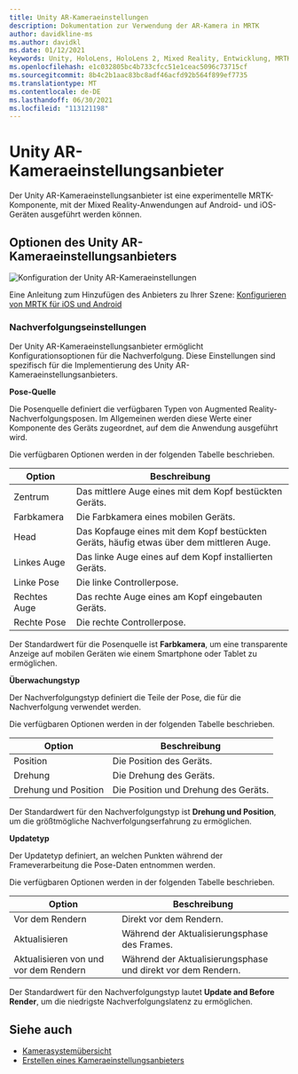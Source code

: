 ```yaml
---
title: Unity AR-Kameraeinstellungen
description: Dokumentation zur Verwendung der AR-Kamera in MRTK
author: davidkline-ms
ms.author: davidkl
ms.date: 01/12/2021
keywords: Unity, HoloLens, HoloLens 2, Mixed Reality, Entwicklung, MRTK, AR-Kamera,
ms.openlocfilehash: e1c032805bc4b733cfcc51e1ceac5096c73715cf
ms.sourcegitcommit: 8b4c2b1aac83bc8adf46acfd92b564f899ef7735
ms.translationtype: MT
ms.contentlocale: de-DE
ms.lasthandoff: 06/30/2021
ms.locfileid: "113121198"
---
```

# <a name="unity-ar-camera-settings-provider"></a>Unity AR-Kameraeinstellungsanbieter

Der Unity AR-Kameraeinstellungsanbieter ist eine experimentelle MRTK-Komponente, mit der Mixed Reality-Anwendungen auf Android- und iOS-Geräten ausgeführt werden können.

## <a name="unity-ar-camera-settings-provider-options"></a>Optionen des Unity AR-Kameraeinstellungsanbieters

![Konfiguration der Unity AR-Kameraeinstellungen](../images/camera-system/UnityArSettingsConfiguration.png)

Eine Anleitung zum Hinzufügen des Anbieters zu Ihrer Szene: [Konfigurieren von MRTK für iOS und Android](../../supported-devices/using-ar-foundation.md)

### <a name="tracking-settings"></a>Nachverfolgungseinstellungen

Der Unity AR-Kameraeinstellungsanbieter ermöglicht Konfigurationsoptionen für die Nachverfolgung. Diese Einstellungen sind spezifisch für die Implementierung des Unity AR-Kameraeinstellungsanbieters.

**Pose-Quelle**

Die Posenquelle definiert die verfügbaren Typen von Augmented Reality-Nachverfolgungsposen. Im Allgemeinen werden diese Werte einer Komponente des Geräts zugeordnet, auf dem die Anwendung ausgeführt wird.

Die verfügbaren Optionen werden in der folgenden Tabelle beschrieben.

| Option | Beschreibung |
| --- | --- |
| Zentrum | Das mittlere Auge eines mit dem Kopf bestückten Geräts. |
| Farbkamera | Die Farbkamera eines mobilen Geräts. |
| Head | Das Kopfauge eines mit dem Kopf bestückten Geräts, häufig etwas über dem mittleren Auge. |
| Linkes Auge | Das linke Auge eines auf dem Kopf installierten Geräts. |
| Linke Pose | Die linke Controllerpose. |
| Rechtes Auge | Das rechte Auge eines am Kopf eingebauten Geräts. |
| Rechte Pose | Die rechte Controllerpose. |

Der Standardwert für die Posenquelle ist **Farbkamera**, um eine transparente Anzeige auf mobilen Geräten wie einem Smartphone oder Tablet zu ermöglichen.

**Überwachungstyp**

Der Nachverfolgungstyp definiert die Teile der Pose, die für die Nachverfolgung verwendet werden.

Die verfügbaren Optionen werden in der folgenden Tabelle beschrieben.

| Option | Beschreibung |
| --- | --- |
| Position | Die Position des Geräts. |
| Drehung | Die Drehung des Geräts. |
| Drehung und Position | Die Position und Drehung des Geräts. |

Der Standardwert für den Nachverfolgungstyp ist **Drehung und Position**, um die größtmögliche Nachverfolgungserfahrung zu ermöglichen.

**Updatetyp**

Der Updatetyp definiert, an welchen Punkten während der Frameverarbeitung die Pose-Daten entnommen werden.

Die verfügbaren Optionen werden in der folgenden Tabelle beschrieben.

| Option | Beschreibung |
| --- | --- |
| Vor dem Rendern | Direkt vor dem Rendern. |
| Aktualisieren | Während der Aktualisierungsphase des Frames. |
| Aktualisieren von und vor dem Rendern | Während der Aktualisierungsphase und direkt vor dem Rendern. |

Der Standardwert für den Nachverfolgungstyp lautet **Update and Before Render**, um die niedrigste Nachverfolgungslatenz zu ermöglichen.

## <a name="see-also"></a>Siehe auch

- [Kamerasystemübersicht](camera-system-overview.md)
- [Erstellen eines Kameraeinstellungsanbieters](create-settings-provider.md)
